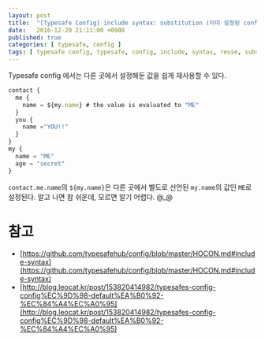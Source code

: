```yaml
---
layout: post
title:  "[Typesafe Config] include syntax: substitution (이미 설정된 config 재사용하기)"
date:   2016-12-20 21:11:00 +0900
published: true
categories: [ typesafe, config ]
tags: [ typesafe config, typesafe, config, include, syntax, reuse, substitution, java ]
---
```


Typesafe config 에서는 다른 곳에서 설정해둔 값을 쉽게 재사용할 수 있다.

```javascript
contact {
  me {
    name = ${my.name} # the value is evaluated to "ME"
  }
  you {
    name ="YOU!!"
  }
}
my {
  name = "ME"
  age = "secret"
}
```

`contact.me.name`의 `${my.name}`은 다른 곳에서 별도로 선언된 `my.name`의 값인 `ME`로 설정된다. 알고 나면 참 쉬운데, 모르면 알기 어렵다. @_@

# 참고

- [https://github.com/typesafehub/config/blob/master/HOCON.md#include-syntax](https://github.com/typesafehub/config/blob/master/HOCON.md#include-syntax)
- [http://blog.leocat.kr/post/153820414982/typesafes-config-config%EC%9D%98-default%EA%B0%92-%EC%84%A4%EC%A0%95](http://blog.leocat.kr/post/153820414982/typesafes-config-config%EC%9D%98-default%EA%B0%92-%EC%84%A4%EC%A0%95)
